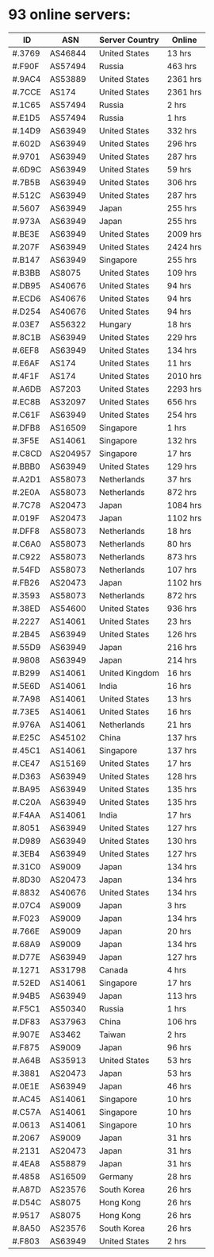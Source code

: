 # 93 online servers:

| ID | ASN | Server Country | Online |
| ------ | ------ | ------ | ------ |
| #.3769 | AS46844 | United States | 13 hrs |
| #.F90F | AS57494 | Russia | 463 hrs |
| #.9AC4 | AS53889 | United States | 2361 hrs |
| #.7CCE | AS174 | United States | 2361 hrs |
| #.1C65 | AS57494 | Russia | 2 hrs |
| #.E1D5 | AS57494 | Russia | 1 hrs |
| #.14D9 | AS63949 | United States | 332 hrs |
| #.602D | AS63949 | United States | 296 hrs |
| #.9701 | AS63949 | United States | 287 hrs |
| #.6D9C | AS63949 | United States | 59 hrs |
| #.7B5B | AS63949 | United States | 306 hrs |
| #.512C | AS63949 | United States | 287 hrs |
| #.5607 | AS63949 | Japan | 255 hrs |
| #.973A | AS63949 | Japan | 255 hrs |
| #.BE3E | AS63949 | United States | 2009 hrs |
| #.207F | AS63949 | United States | 2424 hrs |
| #.B147 | AS63949 | Singapore | 255 hrs |
| #.B3BB | AS8075 | United States | 109 hrs |
| #.DB95 | AS40676 | United States | 94 hrs |
| #.ECD6 | AS40676 | United States | 94 hrs |
| #.D254 | AS40676 | United States | 94 hrs |
| #.03E7 | AS56322 | Hungary | 18 hrs |
| #.8C1B | AS63949 | United States | 229 hrs |
| #.6EF8 | AS63949 | United States | 134 hrs |
| #.E6AF | AS174 | United States | 11 hrs |
| #.4F1F | AS174 | United States | 2010 hrs |
| #.A6DB | AS7203 | United States | 2293 hrs |
| #.EC8B | AS32097 | United States | 656 hrs |
| #.C61F | AS63949 | United States | 254 hrs |
| #.DFB8 | AS16509 | Singapore | 1 hrs |
| #.3F5E | AS14061 | Singapore | 132 hrs |
| #.C8CD | AS204957 | Singapore | 17 hrs |
| #.BBB0 | AS63949 | United States | 129 hrs |
| #.A2D1 | AS58073 | Netherlands | 37 hrs |
| #.2E0A | AS58073 | Netherlands | 872 hrs |
| #.7C78 | AS20473 | Japan | 1084 hrs |
| #.019F | AS20473 | Japan | 1102 hrs |
| #.DFF8 | AS58073 | Netherlands | 18 hrs |
| #.C6A0 | AS58073 | Netherlands | 80 hrs |
| #.C922 | AS58073 | Netherlands | 873 hrs |
| #.54FD | AS58073 | Netherlands | 107 hrs |
| #.FB26 | AS20473 | Japan | 1102 hrs |
| #.3593 | AS58073 | Netherlands | 872 hrs |
| #.38ED | AS54600 | United States | 936 hrs |
| #.2227 | AS14061 | United States | 23 hrs |
| #.2B45 | AS63949 | United States | 126 hrs |
| #.55D9 | AS63949 | Japan | 216 hrs |
| #.9808 | AS63949 | Japan | 214 hrs |
| #.B299 | AS14061 | United Kingdom | 16 hrs |
| #.5E6D | AS14061 | India | 16 hrs |
| #.7A98 | AS14061 | United States | 13 hrs |
| #.73E5 | AS14061 | United States | 16 hrs |
| #.976A | AS14061 | Netherlands | 21 hrs |
| #.E25C | AS45102 | China | 137 hrs |
| #.45C1 | AS14061 | Singapore | 137 hrs |
| #.CE47 | AS15169 | United States | 17 hrs |
| #.D363 | AS63949 | United States | 128 hrs |
| #.BA95 | AS63949 | United States | 135 hrs |
| #.C20A | AS63949 | United States | 135 hrs |
| #.F4AA | AS14061 | India | 17 hrs |
| #.8051 | AS63949 | United States | 127 hrs |
| #.D989 | AS63949 | United States | 130 hrs |
| #.3EB4 | AS63949 | United States | 127 hrs |
| #.31C0 | AS9009 | Japan | 134 hrs |
| #.8D30 | AS20473 | Japan | 134 hrs |
| #.8832 | AS40676 | United States | 134 hrs |
| #.07C4 | AS9009 | Japan | 3 hrs |
| #.F023 | AS9009 | Japan | 134 hrs |
| #.766E | AS9009 | Japan | 20 hrs |
| #.68A9 | AS9009 | Japan | 134 hrs |
| #.D77E | AS63949 | Japan | 127 hrs |
| #.1271 | AS31798 | Canada | 4 hrs |
| #.52ED | AS14061 | Singapore | 17 hrs |
| #.94B5 | AS63949 | Japan | 113 hrs |
| #.F5C1 | AS50340 | Russia | 1 hrs |
| #.DF83 | AS37963 | China | 106 hrs |
| #.907E | AS3462 | Taiwan | 2 hrs |
| #.F875 | AS9009 | Japan | 96 hrs |
| #.A64B | AS35913 | United States | 53 hrs |
| #.3881 | AS20473 | Japan | 53 hrs |
| #.0E1E | AS63949 | Japan | 46 hrs |
| #.AC45 | AS14061 | Singapore | 10 hrs |
| #.C57A | AS14061 | Singapore | 10 hrs |
| #.0613 | AS14061 | Singapore | 10 hrs |
| #.2067 | AS9009 | Japan | 31 hrs |
| #.2131 | AS20473 | Japan | 31 hrs |
| #.4EA8 | AS58879 | Japan | 31 hrs |
| #.4858 | AS16509 | Germany | 28 hrs |
| #.A87D | AS23576 | South Korea | 26 hrs |
| #.D54C | AS8075 | Hong Kong | 26 hrs |
| #.9517 | AS8075 | Hong Kong | 26 hrs |
| #.8A50 | AS23576 | South Korea | 26 hrs |
| #.F803 | AS63949 | United States | 2 hrs |

